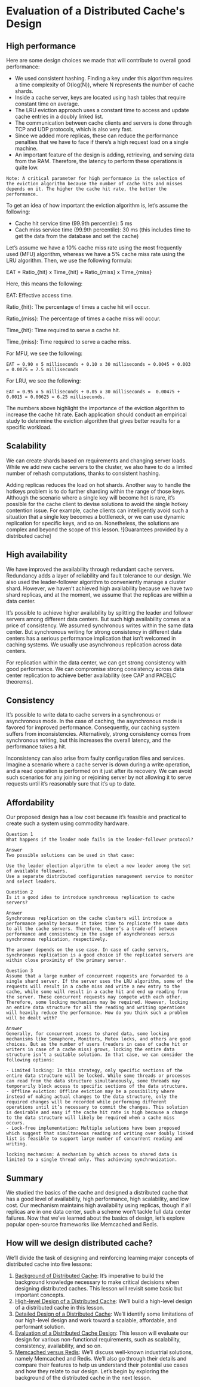 # Evaluation of a Distributed Cache's Design
## High performance
Here are some design choices we made that will contribute to overall good performance:

- We used consistent hashing. Finding a key under this algorithm requires a time complexity of O(log(N)), where N represents the number of cache shards.
- Inside a cache server, keys are located using hash tables that require constant time on average.
- The LRU eviction approach uses a constant time to access and update cache entries in a doubly linked list.
- The communication between cache clients and servers is done through TCP and UDP protocols, which is also very fast.
- Since we added more replicas, these can reduce the performance penalties that we have to face if there’s a high request load on a single machine.
- An important feature of the design is adding, retrieving, and serving data from the RAM. Therefore, the latency to perform these operations is quite low.

```
Note: A critical parameter for high performance is the selection of the eviction algorithm because the number of cache hits and misses depends on it. The higher the cache hit rate, the better the performance.
```

To get an idea of how important the eviction algorithm is, let’s assume the following:

- Cache hit service time (99.9th percentile): 5 ms
- Cach miss service time (99.9th percentile): 30 ms (this includes time to get the data from the database and set the cache)

Let’s assume we have a 10% cache miss rate using the most frequently used (MFU) algorithm, whereas we have a 5% cache miss rate using the LRU algorithm. Then, we use the following formula:

EAT = Ratio_{hit} x Time_{hit} + Ratio_{miss} x Time_{miss}

Here, this means the following:

EAT: Effective access time.

Ratio_{hit}: The percentage of times a cache hit will occur.

Ratio_{miss}: The percentage of times a cache miss will occur.

Time_{hit}: Time required to serve a cache hit.

Time_{miss}: Time required to serve a cache miss.

For MFU, we see the following:
```
EAT = 0.90 x 5 milliseconds + 0.10 x 30 milliseconds = 0.0045 + 0.003 = 0.0075 = 7.5 milliseconds
```
For LRU, we see the following:
```
EAT = 0.95 x 5 milliseconds + 0.05 x 30 milliseconds =  0.00475 + 0.0015 = 0.00625 = 6.25 milliseconds.
```
The numbers above highlight the importance of the eviction algorithm to increase the cache hit rate. Each application should conduct an empirical study to determine the eviction algorithm that gives better results for a specific workload.
## Scalability
We can create shards based on requirements and changing server loads. While we add new cache servers to the cluster, we also have to do a limited number of rehash computations, thanks to consistent hashing.

Adding replicas reduces the load on hot shards. Another way to handle the hotkeys problem is to do further sharding within the range of those keys. Although the scenario where a single key will become hot is rare, it’s possible for the cache client to devise solutions to avoid the single hotkey contention issue. For example, cache clients can intelligently avoid such a situation that a single key becomes a bottleneck, or we can use dynamic replication for specific keys, and so on. Nonetheless, the solutions are complex and beyond the scope of this lesson.
![Guarantees provided by a distributed cache]

## High availability
We have improved the availability through redundant cache servers. Redundancy adds a layer of reliability and fault tolerance to our design. We also used the leader-follower algorithm to conveniently manage a cluster shard. However, we haven’t achieved high availability because we have two shard replicas, and at the moment, we assume that the replicas are within a data center.

It’s possible to achieve higher availability by splitting the leader and follower servers among different data centers. But such high availability comes at a price of consistency. We assumed synchronous writes within the same data center. But synchronous writing for strong consistency in different data centers has a serious performance implication that isn’t welcomed in caching systems. We usually use asynchronous replication across data centers.

For replication within the data center, we can get strong consistency with good performance. We can compromise strong consistency across data center replication to achieve better availability (see CAP and PACELC theorems).
## Consistency
It’s possible to write data to cache servers in a synchronous or asynchronous mode. In the case of caching, the asynchronous mode is favored for improved performance. Consequently, our caching system suffers from inconsistencies. Alternatively, strong consistency comes from synchronous writing, but this increases the overall latency, and the performance takes a hit.

Inconsistency can also arise from faulty configuration files and services. Imagine a scenario where a cache server is down during a write operation, and a read operation is performed on it just after its recovery. We can avoid such scenarios for any joining or rejoining server by not allowing it to serve requests until it’s reasonably sure that it’s up to date.
## Affordability
Our proposed design has a low cost because it’s feasible and practical to create such a system using commodity hardware.
```
Question 1
What happens if the leader node fails in the leader-follower protocol?

Answer
Two possible solutions can be used in that case:

Use the leader election algorithm to elect a new leader among the set of available followers.
Use a separate distributed configuration management service to monitor and select leaders.
```

```
Question 2
Is it a good idea to introduce synchronous replication to cache servers?

Answer
Synchronous replication on the cache clusters will introduce a performance penalty because it takes time to replicate the same data to all the cache servers. Therefore, there’s a trade-off between performance and consistency in the usage of asynchronous versus synchronous replication, respectively.

The answer depends on the use case. In case of cache servers, synchronous replication is a good choice if the replicated servers are within close proximity of the primary server.
```

```
Question 3
Assume that a large number of concurrent requests are forwarded to a single shard server. If the server uses the LRU algorithm, some of the requests will result in a cache miss and write a new entry to the cache, while some will result in a cache hit and end up reading from the server. These concurrent requests may compete with each other. Therefore, some locking mechanisms may be required. However, locking an entire data structure for all the reading and writing operations will heavily reduce the performance. How do you think such a problem will be dealt with?

Answer
Generally, for concurrent access to shared data, some locking mechanisms like Semaphore, Monitors, Mutex locks, and others are good choices. But as the number of users (readers in case of cache hit or writers in case of a cache miss) grows, locking the entire data structure isn’t a suitable solution. In that case, we can consider the following options:

- Limited locking: In this strategy, only specific sections of the entire data structure will be locked. While some threads or processes can read from the data structure simultaneously, some threads may temporarily block access to specific sections of the data structure.
- Offline eviction: Offline eviction may be a possibility where instead of making actual changes to the data structure, only the required changes will be recorded while performing different operations until it’s necessary to commit the changes. This solution is desirable and easy if the cache hit rate is high because a change to the data structure will likely be required when a cache miss occurs.
- Lock-free implementation: Multiple solutions have been proposed which suggest that simultaneous reading and writing over doubly linked list is feasible to support large number of concurrent reading and writing.

locking mechanism: A mechanism by which access to shared data is limited to a single thread only. Thus achieving synchronization.
```

## Summary
We studied the basics of the cache and designed a distributed cache that has a good level of availability, high performance, high scalability, and low cost. Our mechanism maintains high availability using replicas, though if all replicas are in one data center, such a scheme won’t tackle full data center failures. Now that we’ve learned about the basics of design, let’s explore popular open-source frameworks like Memcached and Redis.



## How will we design distributed cache?
We’ll divide the task of designing and reinforcing learning major concepts of distributed cache into five lessons:

1. [Background of Distributed Cache](../Background%20of%20Distributed%20Cache/README.md): It’s imperative to build the background knowledge necessary to make critical decisions when designing distributed caches. This lesson will revisit some basic but important concepts.
2. [High-level Design of a Distributed Cache](../High-level%20Design%20of%20a%20Distributed%20Cache/README.md): We’ll build a high-level design of a distributed cache in this lesson.
3. [Detailed Design of a Distributed Cache](../Detailed%20Design%20of%20a%20Distributed%20Cache/README.md): We’ll identify some limitations of our high-level design and work toward a scalable, affordable, and performant solution.
4. [Evaluation of a Distributed Cache Design](../Evaluation%20of%20a%20Distributed%20Cache's%20Design/README.md): This lesson will evaluate our design for various non-functional requirements, such as scalability, consistency, availability, and so on.
5. [Memcached versus Redis](../Memcached%20versus%20Redis/README.md): We’ll discuss well-known industrial solutions, namely Memcached and Redis. We’ll also go through their details and compare their features to help us understand their potential use cases and how they relate to our design.
Let’s begin by exploring the background of the distributed cache in the next lesson.
